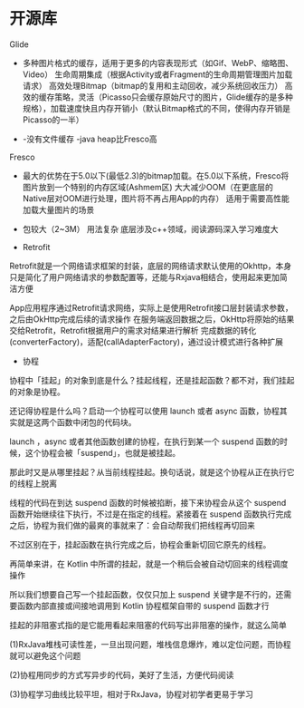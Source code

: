 # 开源库

Glide

+ 多种图片格式的缓存，适用于更多的内容表现形式（如Gif、WebP、缩略图、Video）
  生命周期集成（根据Activity或者Fragment的生命周期管理图片加载请求）
  高效处理Bitmap（bitmap的复用和主动回收，减少系统回收压力）
  高效的缓存策略，灵活（Picasso只会缓存原始尺寸的图片，Glide缓存的是多种规格），加载速度快且内存开销小（默认Bitmap格式的不同，使得内存开销是Picasso的一半）

+ -没有文件缓存 -java heap比Fresco高

Fresco

+ 最大的优势在于5.0以下(最低2.3)的bitmap加载。在5.0以下系统，Fresco将图片放到一个特别的内存区域(Ashmem区)
  大大减少OOM（在更底层的Native层对OOM进行处理，图片将不再占用App的内存）
  适用于需要高性能加载大量图片的场景

+ 包较大（2~3M）
  用法复杂
  底层涉及c++领域，阅读源码深入学习难度大

+ Retrofit

Retrofit就是一个网络请求框架的封装，底层的网络请求默认使用的Okhttp，本身只是简化了用户网络请求的参数配置等，还能与Rxjava相结合，使用起来更加简洁方便

App应用程序通过Retrofit请求网络，实际上是使用Retrofit接口层封装请求参数，之后由OkHttp完成后续的请求操作
在服务端返回数据之后，OkHttp将原始的结果交给Retrofit，Retrofit根据用户的需求对结果进行解析
完成数据的转化(converterFactory)，适配(callAdapterFactory)，通过设计模式进行各种扩展

+ 协程

协程中「挂起」的对象到底是什么？挂起线程，还是挂起函数？都不对，我们挂起的对象是协程。

还记得协程是什么吗？启动一个协程可以使用 launch 或者 async 函数，协程其实就是这两个函数中闭包的代码块。

launch ，async 或者其他函数创建的协程，在执行到某一个 suspend 函数的时候，这个协程会被「suspend」，也就是被挂起。

那此时又是从哪里挂起？从当前线程挂起。换句话说，就是这个协程从正在执行它的线程上脱离

线程的代码在到达 suspend 函数的时候被掐断，接下来协程会从这个 suspend 函数开始继续往下执行，不过是在指定的线程。紧接着在 suspend 函数执行完成之后，协程为我们做的最爽的事就来了：会自动帮我们把线程再切回来

不过区别在于，挂起函数在执行完成之后，协程会重新切回它原先的线程。

再简单来讲，在 Kotlin 中所谓的挂起，就是一个稍后会被自动切回来的线程调度操作

所以我们想要自己写一个挂起函数，仅仅只加上 suspend 关键字是不行的，还需要函数内部直接或间接地调用到 Kotlin 协程框架自带的 suspend 函数才行

挂起的非阻塞式指的是它能用看起来阻塞的代码写出非阻塞的操作，就这么简单

(1)RxJava堆栈可读性差，一旦出现问题，堆栈信息爆炸，难以定位问题，而协程就可以避免这个问题

(2)协程用同步的方式写异步的代码，美好了生活，方便代码阅读

(3)协程学习曲线比较平坦，相对于RxJava，协程对初学者更易于学习